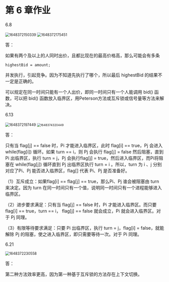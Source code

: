 # 第 6 章作业

6.8

<img src="C:\Users\Xiao-PC\AppData\Roaming\Typora\typora-user-images\1648372150339.png" alt="1648372150339" style="zoom: 80%;" />

<img src="C:\Users\Xiao-PC\AppData\Roaming\Typora\typora-user-images\1648372175451.png" alt="1648372175451" style="zoom:80%;" />

答：

如果有两个及以上的人同时出价，且都比现在的最高价格高，那么可能会有多条

```
highestBid = amount;
```

并发执行，引起竞争。因为不知道先执行了哪个，所以最后 highestBid 的结果不一定是正确的。

可以规定在同一时间只能有一个人出价，即同一时间只有一个人能调用 bid() 函数，可以把 bid() 函数放入临界区，用Peterson方法或互斥锁或信号量等方法来解决。



6.13

<img src="C:\Users\Xiao-PC\AppData\Roaming\Typora\typora-user-images\1648372197449.png" alt="1648372197449" style="zoom:80%;" />

<img src="C:\Users\Xiao-PC\AppData\Roaming\Typora\typora-user-images\1648374320449.png" alt="1648374320449" style="zoom: 67%;" />

答：

只有当 flag[j] == false 时，Pi 才能进入临界区，此时 flag[i] == true，Pj 会进入 while(flag[i]) 循环。如果 turn == i，则 Pj 会执行 flag[j] = false 然后阻塞，直到 Pi 出临界区，执行 turn = j，Pj 会执行flag[j] = true，然后进入临界区，而Pi将阻塞在 while(flag[j]) 循环直到 Pj 出临界区执行 turn = i 。所以，turn 为 i 、j 分别对应了Pi、Pj 能否进入临界区，flag[] 代表 Pi、Pj 是否准备好。

（1）互斥成立：如果flag[i] == flag[j] == true，那么Pi、Pj 谁会被阻塞由 turn 来决定。因为 turn 在同一时间只有一个值，说明同一时间只有一个进程能够进入临界区。

（2）进步要求满足：只有当 flag[j] == false 时，Pi 才能进入临界区。而只要 flag[i] == true，turn == i， flag[j] == false 就会成立，Pi 就会进入临界区。对于 Pj 同理。

（3）有限等待要求满足：只要 Pi 出临界区，执行 turn = j，flag[i] = false，就能解除 Pj 的阻塞，使之进入临界区，即只需要等待一次。对于 Pi 同理。



6.21

<img src="C:\Users\Xiao-PC\AppData\Roaming\Typora\typora-user-images\1648372230558.png" alt="1648372230558" style="zoom:80%;" />

答：

第二种方法效率更高，因为第一种基于互斥锁的方法存在上下文切换。
